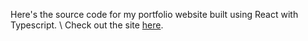 Here's the source code for my portfolio website built using React with Typescript. \\
Check out the site [here](https://www.garrettemitchell.com).
